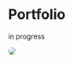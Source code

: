# Portfolio

in progress

<img src='https://media.giphy.com/media/Yfl7CS7vQqnebA69aH/giphy.gif' style='border-radius: 10px'/>
